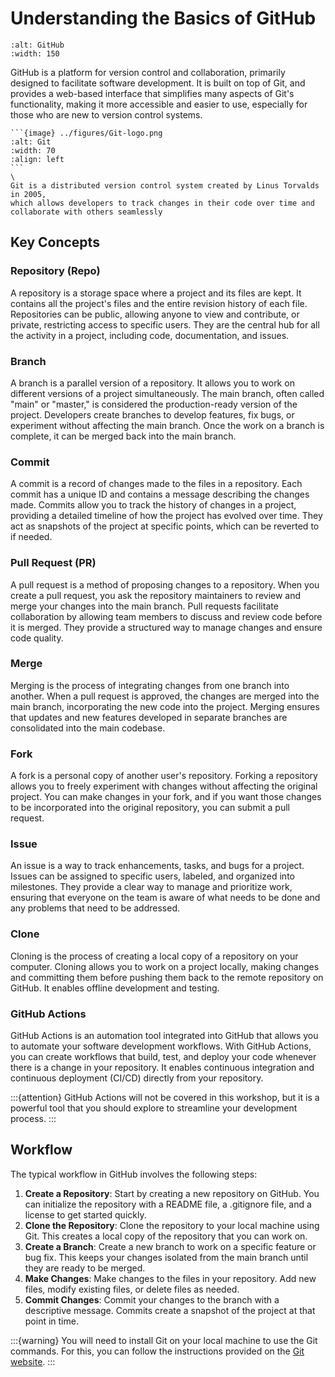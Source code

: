 # Understanding the Basics of GitHub

```{figure} ../figures/GitHub.png
:alt: GitHub
:width: 150
``` 
GitHub is a platform for version control and collaboration, primarily
designed to facilitate software development. It is built on top of Git,
and provides a web-based interface that simplifies many aspects of Git's 
functionality, making it more accessible and easier to use, especially 
for those who are new to version control systems.


``````{admonition} Git
```{image} ../figures/Git-logo.png
:alt: Git
:width: 70
:align: left
``` 
\
Git is a distributed version control system created by Linus Torvalds in 2005, 
which allows developers to track changes in their code over time and 
collaborate with others seamlessly
``````

## Key Concepts

### Repository (Repo)
A repository is a storage space where a project and its files are kept. 
It contains all the project's files and the entire revision history 
of each file. Repositories can be public, allowing anyone to view and 
contribute, or private, restricting access to specific users. 
They are the central hub for all the activity in a project, 
including code, documentation, and issues.

### Branch
A branch is a parallel version of a repository. It allows you to work 
on different versions of a project simultaneously. The main branch, 
often called "main" or "master," is considered the production-ready 
version of the project. Developers create branches to develop features, 
fix bugs, or experiment without affecting the main branch. 
Once the work on a branch is complete, it can be merged back into the main branch.

### Commit
A commit is a record of changes made to the files in a repository. 
Each commit has a unique ID and contains a message describing the changes made. 
Commits allow you to track the history of changes in a project, providing a 
detailed timeline of how the project has evolved over time. 
They act as snapshots of the project at specific points, which can be reverted 
to if needed.

### Pull Request (PR)
A pull request is a method of proposing changes to a repository. 
When you create a pull request, you ask the repository maintainers 
to review and merge your changes into the main branch. Pull requests 
facilitate collaboration by allowing team members to discuss and 
review code before it is merged. They provide a structured way to 
manage changes and ensure code quality.

### Merge
Merging is the process of integrating changes from one branch into another. 
When a pull request is approved, the changes are merged into the main branch, 
incorporating the new code into the project. Merging ensures that updates 
and new features developed in separate branches are consolidated into the 
main codebase.

### Fork
A fork is a personal copy of another user's repository. 
Forking a repository allows you to freely experiment with changes without 
affecting the original project. You can make changes in your fork, 
and if you want those changes to be incorporated into the original 
repository, you can submit a pull request.

### Issue
An issue is a way to track enhancements, tasks, and bugs for a project. 
Issues can be assigned to specific users, labeled, and organized into milestones. 
They provide a clear way to manage and prioritize work, ensuring that everyone 
on the team is aware of what needs to be done and any problems that need to 
be addressed.

### Clone
Cloning is the process of creating a local copy of a repository on your computer. 
Cloning allows you to work on a project locally, making changes and committing 
them before pushing them back to the remote repository on GitHub. 
It enables offline development and testing.

### GitHub Actions
GitHub Actions is an automation tool integrated into GitHub that allows you 
to automate your software development workflows. With GitHub Actions, 
you can create workflows that build, test, and deploy your code whenever 
there is a change in your repository. It enables continuous integration 
and continuous deployment (CI/CD) directly from your repository.

:::{attention}
GitHub Actions will not be covered in this workshop, but it is a powerful
tool that you should explore to streamline your development process.
:::

## Workflow

The typical workflow in GitHub involves the following steps:

1. **Create a Repository**: Start by creating a new repository on GitHub. 
   You can initialize the repository with a README file, a .gitignore file, 
   and a license to get started quickly.
2. **Clone the Repository**: Clone the repository to your local machine 
   using Git. This creates a local copy of the repository that you can work on.
3. **Create a Branch**: Create a new branch to work on a specific feature 
   or bug fix. This keeps your changes isolated from the main branch until 
   they are ready to be merged.
4. **Make Changes**: Make changes to the files in your repository. 
   Add new files, modify existing files, or delete files as needed.
5. **Commit Changes**: Commit your changes to the branch with a descriptive 
   message. Commits create a snapshot of the project at that point in time.

:::{warning}
You will need to install Git on your local machine to use the Git commands.
For this, you can follow the instructions provided on the [Git website](https://git-scm.com/).
:::
